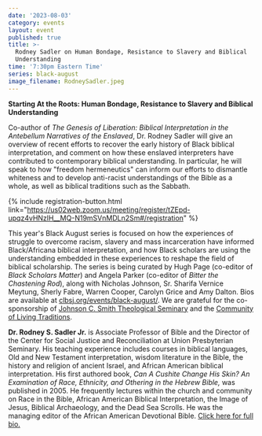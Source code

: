 ```yaml
---
date: '2023-08-03'
category: events
layout: event
published: true
title: >-
  Rodney Sadler on Human Bondage, Resistance to Slavery and Biblical
  Understanding
time: '7:30pm Eastern Time'
series: black-august
image_filename: RodneySadler.jpeg
---
```

**Starting At the Roots:
Human Bondage, Resistance to Slavery and Biblical Understanding**

Co-author of _The Genesis of Liberation: Biblical Interpretation in the Antebellum Narratives of the Enslaved_, Dr. Rodney Sadler will give an overview of recent efforts to recover the early history of Black biblical interpretation, and comment on how these enslaved interpreters have contributed to contemporary biblical understanding. In particular, he will speak to how "freedom hermeneutics" can inform our efforts to dismantle whiteness and to develop anti-racist understandings of the Bible as a whole, as well as biblical traditions such as the Sabbath.

{% include registration-button.html link="https://us02web.zoom.us/meeting/register/tZEpd-upqz4vHNzlH__MQ-N19mSVnMDLn2Sm#/registration" %}

This year's Black August series is focused on how the experiences of struggle to overcome racism, slavery and mass incarceration have informed Black/Africana biblical interpretation, and how Black scholars are using the understanding embedded in these experiences to reshape the field of biblical scholarship. The series is being curated by Hugh Page (co-editor of _Black Scholars Matter_) and Angela Parker (co-editor of _Bitter the Chastening Rod_), along with Nicholas Johnson, Sr. Sharifa Vernice Meytung, Sherly Fabre, Warren Cooper, Carolyn Grice and Amy Dalton. Bios are available at [clbsj.org/events/black-august/](https://clbsj.org/events/black-august/). We are grateful for the co-sponsorship of [Johnson C. Smith Theological Seminary](https://www.jcsts.org/) and the [Community of Living Traditions](https://www.facebook.com/CLTMultifaith/).

**Dr. Rodney S. Sadler Jr.** is Associate Professor of Bible and the Director of the Center for Social Justice and Reconciliation at Union Presbyterian Seminary. His teaching experience includes courses in biblical languages, Old and New Testament interpretation, wisdom literature in the Bible, the history and religion of ancient Israel, and African American biblical interpretation. His first authored book, _Can A Cushite Change His Skin? An Examination of Race, Ethnicity, and Othering in the Hebrew Bible,_ was published in 2005. He frequently lectures within the church and community on Race in the Bible, African American Biblical Interpretation, the Image of Jesus, Biblical Archaeology, and the Dead Sea Scrolls. He was the managing editor of the African American Devotional Bible. [Click here for full bio.](https://www.upsem.edu/about/faculty/rodney-s-sadler-jr/)
